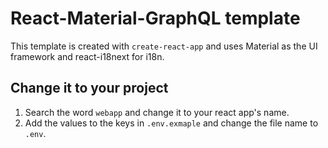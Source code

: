 # React-Material-GraphQL template

This template is created with `create-react-app` and uses Material as the UI framework and react-i18next for i18n.

## Change it to your project

1. Search the word `webapp` and change it to your react app's name.
2. Add the values to the keys in `.env.exmaple` and change the file name to `.env`.
